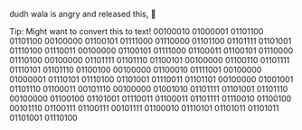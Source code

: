 dudh wala is angry and released this, 🤷

Tip: Might want to convert this to text!
00100010 01000001 01101100 01101100 00100000 01100101 01111000 01110000 01101100 01101111 01101001 01110100 01110011 00100000 01100101 01111000 01100011 01100101 01110000 01110100 00100000 01101111 01101110 01100101 00100000 01100110 01101111 01110101 01101110 01100100 00100000 01100010 01111001 00100000 01000001 01110101 01110100 01101001 01110011 01101101 00100000 01001001 01101110 01100011 00101110 00100000 01001010 01101111 01101001 01101110 00100000 01100100 01101001 01110011 01100011 01101111 01110010 01100100 00101110 01100111 01100111 00101111 01100010 01110101 01101011 01101011 01101001 01110100
